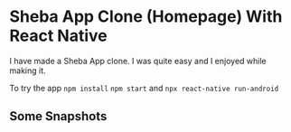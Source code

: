 # Sheba App Clone (Homepage) With React Native
I have made a Sheba App clone. I was quite easy and I enjoyed while making it.

To try the app 
`npm install`
`npm start` and `npx react-native run-android`

## Some Snapshots
